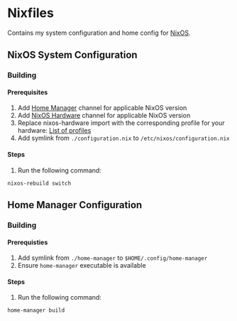 # Nixfiles

Contains my system configuration and home config for [NixOS](https://nixos.org/).

## NixOS System Configuration

### Building 

#### Prerequisites 

1. Add [Home Manager](https://nix-community.github.io/home-manager/index.html#sec-install-nixos-module) channel for applicable NixOS version
2. Add [NixOS Hardware](https://github.com/NixOS/nixos-hardware#setup) channel for applicable NixOS version
3. Replace nixos-hardware import with the corresponding profile for your hardware: [List of profiles](https://github.com/NixOS/nixos-hardware#list-of-profiles)
4. Add symlink from `./configuration.nix` to `/etc/nixos/configuration.nix`

#### Steps

1. Run the following command:

```shell
nixos-rebuild switch
```

## Home Manager Configuration 

### Building

#### Prerequisties

1. Add symlink from `./home-manager` to `$HOME/.config/home-manager`
2. Ensure `home-manager` executable is available

#### Steps

1. Run the following command:

```shell
home-manager build
```

